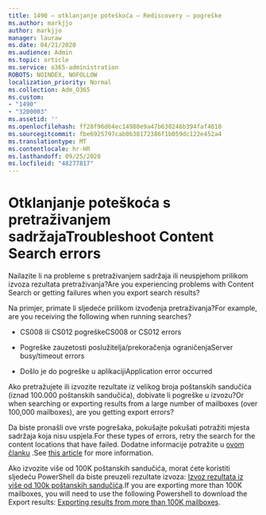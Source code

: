 ```yaml
---
title: 1490 – otklanjanje poteškoća – Rediscovery – pogreške
ms.author: markjjo
author: markjjo
manager: lauraw
ms.date: 04/21/2020
ms.audience: Admin
ms.topic: article
ms.service: o365-administration
ROBOTS: NOINDEX, NOFOLLOW
localization_priority: Normal
ms.collection: Adm_O365
ms.custom:
- "1490"
- "3200003"
ms.assetid: ''
ms.openlocfilehash: ff28f96d64ec14980e9a47b630246b394faf4610
ms.sourcegitcommit: fbe6925797cab0b38172386f1b059dc122e452a4
ms.translationtype: MT
ms.contentlocale: hr-HR
ms.lasthandoff: 09/25/2020
ms.locfileid: "48277817"
---
```

# <a name="troubleshoot-content-search-errors"></a><span data-ttu-id="df3d7-102">Otklanjanje poteškoća s pretraživanjem sadržaja</span><span class="sxs-lookup"><span data-stu-id="df3d7-102">Troubleshoot Content Search errors</span></span>

<span data-ttu-id="df3d7-103">Nailazite li na probleme s pretraživanjem sadržaja ili neuspjehom prilikom izvoza rezultata pretraživanja?</span><span class="sxs-lookup"><span data-stu-id="df3d7-103">Are you experiencing problems with Content Search or getting failures when you export search results?</span></span>

<span data-ttu-id="df3d7-104">Na primjer, primate li sljedeće prilikom izvođenja pretraživanja?</span><span class="sxs-lookup"><span data-stu-id="df3d7-104">For example, are you receiving the following when running searches?</span></span>

- <span data-ttu-id="df3d7-105">CS008 ili CS012 pogreške</span><span class="sxs-lookup"><span data-stu-id="df3d7-105">CS008 or CS012 errors</span></span>

- <span data-ttu-id="df3d7-106">Pogreške zauzetosti poslužitelja/prekoračenja ograničenja</span><span class="sxs-lookup"><span data-stu-id="df3d7-106">Server busy/timeout errors</span></span>

- <span data-ttu-id="df3d7-107">Došlo je do pogreške u aplikaciji</span><span class="sxs-lookup"><span data-stu-id="df3d7-107">Application error occurred</span></span>

<span data-ttu-id="df3d7-108">Ako pretražujete ili izvozite rezultate iz velikog broja poštanskih sandučića (iznad 100.000 poštanskih sandučića), dobivate li pogreške u izvozu?</span><span class="sxs-lookup"><span data-stu-id="df3d7-108">Or when searching or exporting results from a large number of mailboxes (over 100,000 mailboxes), are you getting export errors?</span></span>

<span data-ttu-id="df3d7-109">Da biste pronašli ove vrste pogrešaka, pokušajte pokušati potražiti mjesta sadržaja koja nisu uspjela.</span><span class="sxs-lookup"><span data-stu-id="df3d7-109">For these types of errors, retry the search for the content locations that have failed.</span></span> <span data-ttu-id="df3d7-110">Dodatne informacije potražite u  [ovom članku](https://docs.microsoft.com/microsoft-365/compliance/retry-failed-content-search) .</span><span class="sxs-lookup"><span data-stu-id="df3d7-110">See  [this article](https://docs.microsoft.com/microsoft-365/compliance/retry-failed-content-search) for more information.</span></span>

<span data-ttu-id="df3d7-111">Ako izvozite više od 100K poštanskih sandučića, morat ćete koristiti sljedeću PowerShell da biste preuzeli rezultate izvoza:  [Izvoz rezultata iz više od 100k poštanskih sandučića](https://docs.microsoft.com/microsoft-365/compliance/export-search-results?view=o365-worldwide%23exporting-results-from-more-than-100000-mailboxes).</span><span class="sxs-lookup"><span data-stu-id="df3d7-111">If you are exporting more than 100K mailboxes, you will need to use the following Powershell to download the Export results:  [Exporting results from more than 100K mailboxes](https://docs.microsoft.com/microsoft-365/compliance/export-search-results?view=o365-worldwide%23exporting-results-from-more-than-100000-mailboxes).</span></span>
